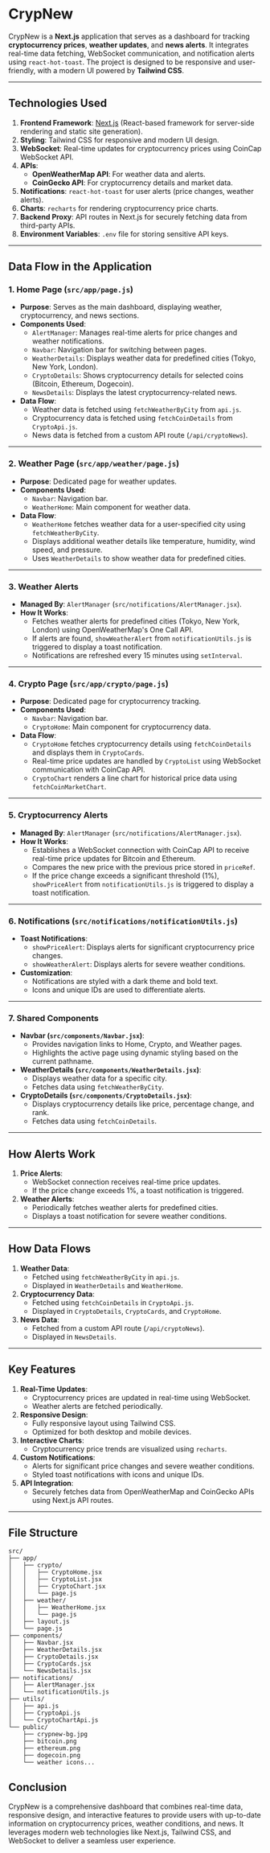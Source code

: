 # CrypNew

CrypNew is a **Next.js** application that serves as a dashboard for tracking **cryptocurrency prices**, **weather updates**, and **news alerts**. It integrates real-time data fetching, WebSocket communication, and notification alerts using `react-hot-toast`. The project is designed to be responsive and user-friendly, with a modern UI powered by **Tailwind CSS**.

---

## **Technologies Used**
1. **Frontend Framework**: [Next.js](https://nextjs.org) (React-based framework for server-side rendering and static site generation).
2. **Styling**: Tailwind CSS for responsive and modern UI design.
3. **WebSocket**: Real-time updates for cryptocurrency prices using CoinCap WebSocket API.
4. **APIs**:
   - **OpenWeatherMap API**: For weather data and alerts.
   - **CoinGecko API**: For cryptocurrency details and market data.
5. **Notifications**: `react-hot-toast` for user alerts (price changes, weather alerts).
6. **Charts**: `recharts` for rendering cryptocurrency price charts.
7. **Backend Proxy**: API routes in Next.js for securely fetching data from third-party APIs.
8. **Environment Variables**: `.env` file for storing sensitive API keys.

---

## **Data Flow in the Application**

### **1. Home Page (`src/app/page.js`)**
- **Purpose**: Serves as the main dashboard, displaying weather, cryptocurrency, and news sections.
- **Components Used**:
  - `AlertManager`: Manages real-time alerts for price changes and weather notifications.
  - `Navbar`: Navigation bar for switching between pages.
  - `WeatherDetails`: Displays weather data for predefined cities (Tokyo, New York, London).
  - `CryptoDetails`: Shows cryptocurrency details for selected coins (Bitcoin, Ethereum, Dogecoin).
  - `NewsDetails`: Displays the latest cryptocurrency-related news.
- **Data Flow**:
  - Weather data is fetched using `fetchWeatherByCity` from `api.js`.
  - Cryptocurrency data is fetched using `fetchCoinDetails` from `CryptoApi.js`.
  - News data is fetched from a custom API route (`/api/cryptoNews`).

---

### **2. Weather Page (`src/app/weather/page.js`)**
- **Purpose**: Dedicated page for weather updates.
- **Components Used**:
  - `Navbar`: Navigation bar.
  - `WeatherHome`: Main component for weather data.
- **Data Flow**:
  - `WeatherHome` fetches weather data for a user-specified city using `fetchWeatherByCity`.
  - Displays additional weather details like temperature, humidity, wind speed, and pressure.
  - Uses `WeatherDetails` to show weather data for predefined cities.

---

### **3. Weather Alerts**
- **Managed By**: `AlertManager` (`src/notifications/AlertManager.jsx`).
- **How It Works**:
  - Fetches weather alerts for predefined cities (Tokyo, New York, London) using OpenWeatherMap's One Call API.
  - If alerts are found, `showWeatherAlert` from `notificationUtils.js` is triggered to display a toast notification.
  - Notifications are refreshed every 15 minutes using `setInterval`.

---

### **4. Crypto Page (`src/app/crypto/page.js`)**
- **Purpose**: Dedicated page for cryptocurrency tracking.
- **Components Used**:
  - `Navbar`: Navigation bar.
  - `CryptoHome`: Main component for cryptocurrency data.
- **Data Flow**:
  - `CryptoHome` fetches cryptocurrency details using `fetchCoinDetails` and displays them in `CryptoCards`.
  - Real-time price updates are handled by `CryptoList` using WebSocket communication with CoinCap API.
  - `CryptoChart` renders a line chart for historical price data using `fetchCoinMarketChart`.

---

### **5. Cryptocurrency Alerts**
- **Managed By**: `AlertManager` (`src/notifications/AlertManager.jsx`).
- **How It Works**:
  - Establishes a WebSocket connection with CoinCap API to receive real-time price updates for Bitcoin and Ethereum.
  - Compares the new price with the previous price stored in `priceRef`.
  - If the price change exceeds a significant threshold (1%), `showPriceAlert` from `notificationUtils.js` is triggered to display a toast notification.

---

### **6. Notifications (`src/notifications/notificationUtils.js`)**
- **Toast Notifications**:
  - `showPriceAlert`: Displays alerts for significant cryptocurrency price changes.
  - `showWeatherAlert`: Displays alerts for severe weather conditions.
- **Customization**:
  - Notifications are styled with a dark theme and bold text.
  - Icons and unique IDs are used to differentiate alerts.

---

### **7. Shared Components**
- **Navbar (`src/components/Navbar.jsx`)**:
  - Provides navigation links to Home, Crypto, and Weather pages.
  - Highlights the active page using dynamic styling based on the current pathname.
- **WeatherDetails (`src/components/WeatherDetails.jsx`)**:
  - Displays weather data for a specific city.
  - Fetches data using `fetchWeatherByCity`.
- **CryptoDetails (`src/components/CryptoDetails.jsx`)**:
  - Displays cryptocurrency details like price, percentage change, and rank.
  - Fetches data using `fetchCoinDetails`.

---

## **How Alerts Work**
1. **Price Alerts**:
   - WebSocket connection receives real-time price updates.
   - If the price change exceeds 1%, a toast notification is triggered.
2. **Weather Alerts**:
   - Periodically fetches weather alerts for predefined cities.
   - Displays a toast notification for severe weather conditions.

---

## **How Data Flows**
1. **Weather Data**:
   - Fetched using `fetchWeatherByCity` in `api.js`.
   - Displayed in `WeatherDetails` and `WeatherHome`.
2. **Cryptocurrency Data**:
   - Fetched using `fetchCoinDetails` in `CryptoApi.js`.
   - Displayed in `CryptoDetails`, `CryptoCards`, and `CryptoHome`.
3. **News Data**:
   - Fetched from a custom API route (`/api/cryptoNews`).
   - Displayed in `NewsDetails`.

---

## **Key Features**
1. **Real-Time Updates**:
   - Cryptocurrency prices are updated in real-time using WebSocket.
   - Weather alerts are fetched periodically.
2. **Responsive Design**:
   - Fully responsive layout using Tailwind CSS.
   - Optimized for both desktop and mobile devices.
3. **Interactive Charts**:
   - Cryptocurrency price trends are visualized using `recharts`.
4. **Custom Notifications**:
   - Alerts for significant price changes and severe weather conditions.
   - Styled toast notifications with icons and unique IDs.
5. **API Integration**:
   - Securely fetches data from OpenWeatherMap and CoinGecko APIs using Next.js API routes.

---

## **File Structure**
```
src/
├── app/
│   ├── crypto/
│   │   ├── CryptoHome.jsx
│   │   ├── CryptoList.jsx
│   │   ├── CryptoChart.jsx
│   │   └── page.js
│   ├── weather/
│   │   ├── WeatherHome.jsx
│   │   └── page.js
│   ├── layout.js
│   └── page.js
├── components/
│   ├── Navbar.jsx
│   ├── WeatherDetails.jsx
│   ├── CryptoDetails.jsx
│   ├── CryptoCards.jsx
│   └── NewsDetails.jsx
├── notifications/
│   ├── AlertManager.jsx
│   └── notificationUtils.js
├── utils/
│   ├── api.js
│   ├── CryptoApi.js
│   └── CryptoChartApi.js
└── public/
    ├── crypnew-bg.jpg
    ├── bitcoin.png
    ├── ethereum.png
    ├── dogecoin.png
    └── weather icons...
```

## **Conclusion**
CrypNew is a comprehensive dashboard that combines real-time data, responsive design, and interactive features to provide users with up-to-date information on cryptocurrency prices, weather conditions, and news. It leverages modern web technologies like Next.js, Tailwind CSS, and WebSocket to deliver a seamless user experience.